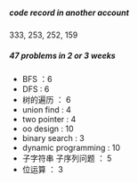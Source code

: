 ##### code record in another account
333, 253, 252, 159
##### 47 problems in 2 or 3 weeks
- BFS ：6
- DFS : 6
- 树的遍历 ： 6
- union find : 4
- two pointer : 4
- oo design : 10
- binary search : 3
- dynamic programming : 10
- 子字符串 子序列问题 ： 5
- 位运算 ： 3 
